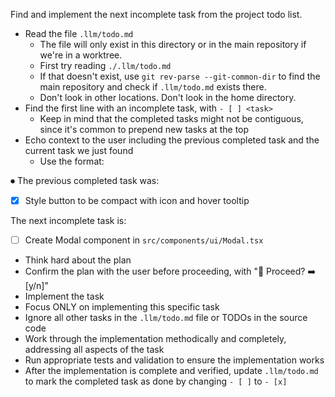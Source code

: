 Find and implement the next incomplete task from the project todo list.

- Read the file `.llm/todo.md`
  - The file will only exist in this directory or in the main repository if we're in a worktree.
  - First try reading `./.llm/todo.md`
  - If that doesn't exist, use `git rev-parse --git-common-dir` to find the main repository and check if `.llm/todo.md` exists there.
  - Don't look in other locations. Don't look in the home directory.
- Find the first line with an incomplete task, with `- [ ] <task>`
  - Keep in mind that the completed tasks might not be contiguous, since it's common to prepend new tasks at the top
- Echo context to the user including the previous completed task and the current task we just found
  - Use the format:

⏺ The previous completed task was:
 - [x] Style button to be compact with icon and hover tooltip

 The next incomplete task is:
 - [ ] Create Modal component in `src/components/ui/Modal.tsx`

- Think hard about the plan
- Confirm the plan with the user before proceeding, with "🤔 Proceed? ➡️  [y/n]"
- Implement the task
- Focus ONLY on implementing this specific task
- Ignore all other tasks in the `.llm/todo.md` file or TODOs in the source code
- Work through the implementation methodically and completely, addressing all aspects of the task
- Run appropriate tests and validation to ensure the implementation works
- After the implementation is complete and verified, update `.llm/todo.md` to mark the completed task as done by changing `- [ ]` to `- [x]`

